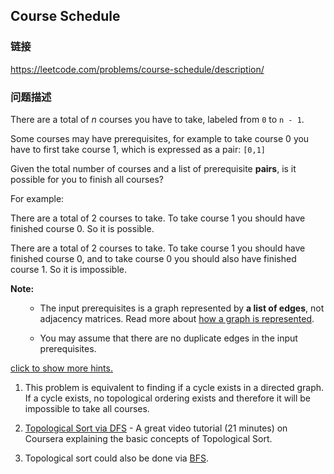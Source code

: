 ## Course Schedule  
### 链接  
https://leetcode.com/problems/course-schedule/description/  
### 问题描述

There are a total of *n* courses you have to take, labeled from `0` to `n - 1`.

Some courses may have prerequisites, for example to take course 0 you have to first take course 1, which is expressed as a pair: `[0,1]`


Given the total number of courses and a list of prerequisite **pairs**, is it possible for you to finish all courses?


For example:

There are a total of 2 courses to take. To take course 1 you should have finished course 0. So it is possible.

There are a total of 2 courses to take. To take course 1 you should have finished course 0, and to take course 0 you should also have finished course 1. So it is impossible.

**Note:**<br>
<ol>
- The input prerequisites is a graph represented by **a list of edges**, not adjacency matrices. Read more about [how a graph is represented](https://www.khanacademy.org/computing/computer-science/algorithms/graph-representation/a/representing-graphs).
- You may assume that there are no duplicate edges in the input prerequisites.
</ol>


[click to show more hints.](#)

1. This problem is equivalent to finding if a cycle exists in a directed graph. If a cycle exists, no topological ordering exists and therefore it will be impossible to take all courses.
1. [Topological Sort via DFS](https://class.coursera.org/algo-003/lecture/52) - A great video tutorial (21 minutes) on Coursera explaining the basic concepts of Topological Sort.
1. Topological sort could also be done via [BFS](http://en.wikipedia.org/wiki/Topological_sorting#Algorithms).
